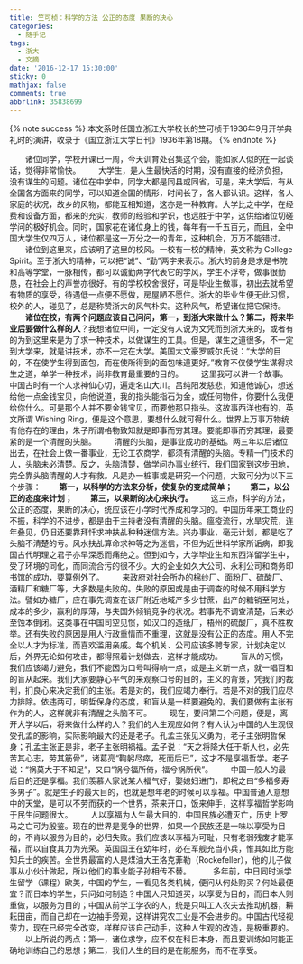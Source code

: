 ```yaml
---
title: 竺可桢：科学的方法 公正的态度 果断的决心
categories:
  - 随手记
tags:
  - 浙大
  - 文摘
date: '2016-12-17 15:30:00'
sticky: 0
mathjax: false
comments: true
abbrlink: 35838699
---
```

{% note success %}
本文系时任国立浙江大学校长的竺可桢于1936年9月开学典礼时的演讲，收录于《国立浙江大学日刊》1936年第18期。
{% endnote %}

&emsp;&emsp;诸位同学，学校开课已一周，今天训育处召集这个会，能如家人似的在一起谈话，觉得非常愉快。
　　大学生，是人生最快活的时期，没有直接的经济负担，没有谋生的问题。诸位在中学中，同学大都是同县或同省，可是，来大学后，有从全国各方面来的同学，可以知道全国的情形，时间长了，各人都认识。这样，各人家庭的状况，故乡的风物，都能互相知道，这亦是一种教育。<!-- more -->大学比之中学，在经费和设备方面，都来的充实，教师的经验和学识，也远胜于中学，这供给诸位切磋学问的极好机会。同时，国家花在诸位身上的钱，每年有一千五百元，而且，全中国大学生仅四万人，诸位都是这一万分之一的青年，这种机会，万万不能错过。
　　诸位到这里来，应该明了这里的校风。一校有一校的精神，英文称为 College Spirit。至于浙大的精神，可以把“诚”、“勤”两字来表示。浙大的前身是求是书院和高等学堂，一脉相传，都可以诚勤两字代表它的学风，学生不浮夸，做事很勤恳，在社会上的声誉亦很好。有的学校校舍很好，可是毕业生做事，初出去就希望有物质的享受，待遇低一点便不愿做，房屋陋不愿住。浙大的毕业生便无此习惯，校外的人，碰见了，总是称赞浙大的风气朴实。这种风气，希望诸位把它保持。
　　**诸位在校，有两个问题应该自己问问，第一，到浙大来做什么？第二，将来毕业后要做什么样的人**？我想诸位中间，一定没有人说为文凭而到浙大来的，或者有的为到这里来是为了求一种技术，以做谋生的工具。但是，谋生之道很多，不一定到大学来，就是讲技术，亦不一定在大学。美国大文豪罗威尔氏说：“大学的目的，不在使学生得到面包，而在使所得到的面包味道更好。”教育不仅使学生谋得求生之道，单学一种技术，尚非教育最重要的目的。
　　这里我可以讲一个故事。中国古时有一个人求神仙心切，遍走名山大川。吕纯阳发慈悲，知道他诚心，想送给他一点金钱宝贝，向他说道，我的指头能指石为金，或任何物件，你要什么我便给你什么。可是那个人并不要金钱宝贝，而要他那只指头。这故事西洋也有的，英文所谓 Wishing Ring，便是这个意思，要想什么就可得什么。世界上万事万物统有他存在的理由，朱子所谓格物致知就是即事而穷其理。要能即事而穷其理，最要紧的是一个清醒的头脑。
　　清醒的头脑，是事业成功的基础。两三年以后诸位出去，在社会上做一番事业，无论工农商学，都须有清醒的头脑。专精一门技术的人，头脑未必清楚。反之，头脑清楚，做学问办事业统行，我们国家到这步田地，完全靠头脑清醒的人才有救。凡是办一桩事或是研究一个问题，大致可分为以下三个步骤：
　　**第一，以科学的方法来分析，使复杂的变成简单；
　　第二，以公正的态度来计划；
　　第三，以果断的决心来执行。**
　　这三点，科学的方法，公正的态度，果断的决心，统应该在小学时代养成和学习的。中国历年来工商业的不振，科学的不进步，都是由于主持者没有清醒的头脑。瘟疫流行，水旱灾荒，连年叠见，仍旧还要靠拜忏求神扶乩种种迷信方法。兴办事业，毫无计划，都是吃了头脑不清楚的亏。风水扶乩算命求神等之为迷信，不但为近世科学家所诟病，即我国古代明理之君子亦早深悉而痛绝之。但到如今，大学毕业生和东西洋留学生中，受了环境的同化，而同流合污的很不少。大的企业如久大公司、永利公司和商务印书馆的成功，要算例外了。
　　来政府对社会所办的棉纱厂、面粉厂、硫酸厂、酒精厂和糖厂等，大多数是失败的。失败的原因或是由于调查的时候不用科学方法。譬如办糖厂，应在事先调查在该厂附近地域产多少甘蔗，出产的糖销至何处，成本的多少，赢利的厚薄，与夫国外倾销竞争的状况。若事先不调查清楚，后来必至蚀本倒闭。这类事在中国司空见惯，如汉口的造纸厂，梧州的硫酸厂，真不胜枚举。还有失败的原因是用人行政重情而不重理，这就是没有公正的态度。用人不完全以人才为标准，而喜欢滥用亲戚。每个机关、公司应该多聘专家，计划决定以后，外界无论如何攻击，都得照着计划做去，这样才能成功。
　　盲从的习惯，我们应该竭力避免，我们不能因为口号叫得响一点，或是主义新一点，就一唱百和的盲从起来。我们大家要静心平气的来观察口号的目的，主义的背景，凭我们的裁判，扪良心来决定我们的主张。若是对的，我们应竭力奉行。若是不对的我们应尽力排除。依违两可，明哲保身的态度，和盲从是一样要避免的。我们要做有主张有作为的人，这样就非有清醒之头脑不可。
　　现在，要问第二个问题，便是，离开大学以后，将来做什么样的人？我们的人生观应如何？有人认为中国的人生观很受孔孟的影响，实际影响最大的还是老子。孔孟主张见义勇为，老子主张明哲保身；孔孟主张正是非，老子主张明祸福。孟子说：“天之将降大任于斯人也，必先苦其心志，劳其筋骨”，诸葛亮“鞠躬尽瘁，死而后已”，这才不是享福哲学。老子说：“祸莫大于不知足”，又曰“祸兮福所倚，福兮祸所伏”。
　　中国一般人的最后目的还是享福。我们羡慕人家说某人福气好，娶媳妇进门，即祝之曰“多福多寿多男子”。就是生子的最大目的，也就是想年老的时候可以享福。中国普通人意想中的天堂，是可以不劳而获的一个世界，茶来开口，饭来伸手，这样享福哲学影响于民生问题很大。
　　人以享福为人生最大目的，中国民族必遭灭亡，历史上罗马之亡可为殷鉴。现在的世界是竞争的世界，如果一个民族还是一味以享受为目的，不肯以服务为目的，必归失败。我们应该以享福为可耻，只有老弱残废才能享福，而以自食其力为光荣。英国国王在幼年时，必在军舰充当小兵，惟其如此方能知兵士的疾苦。全世界最富的人是煤油大王洛克菲勒（Rockefeller），他的儿子做事从小伙计做起，所以他们的事业能子孙相传不替。　
　　多年前，中日同时派学生留学（课程）欧美，中国的学生，一看见各类机械，便问从何处购买？何处最便宜？而日本的学生，只问如何制造？中国人只知道买，以享受为目的，而日本人则重做，以服务为目的；中国从前学工学农的人，统是只叫工人农夫去推动机器，耕耘田亩，而自己却在一边袖手旁观，这样讲究农工业是不会进步的。中国古代轻视劳力，现在已经完全改变，样样应该自己动手，这种人生观的改造，是极重要的。 
　　以上所说的两点：第一，诸位求学，应不仅在科目本身，而且要训练如何能正确地训练自己的思想；第二，我们人生的目的是在能服务，而不在享受。

